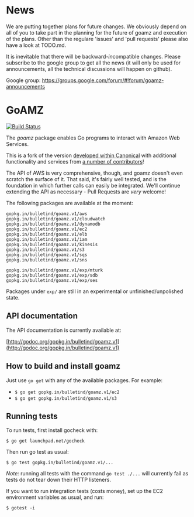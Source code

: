 # News
We are putting together plans for future changes. We obviously depend on all of you to take part in the planning for the future of goamz and execution of the plans. Other than the regulare 'issues' and 'pull requests' please also have a look at TODO.md.     

It is inevitable that there will be backward-*in*compatible changes. Please subscribe to the google group to get all the news (it will only be used for announcements, all the technical discussions will happen on github). 

Google group: https://groups.google.com/forum/#!forum/goamz-announcements 



# GoAMZ

[![Build Status](https://travis-ci.org/AdRoll/goamz.png?branch=master)](https://travis-ci.org/AdRoll/goamz)

The _goamz_ package enables Go programs to interact with Amazon Web Services.

This is a fork of the version [developed within Canonical](https://wiki.ubuntu.com/goamz) with additional functionality and services from [a number of contributors](https://gopkg.in/bulletind/goamz.v1/contributors)!

The API of AWS is very comprehensive, though, and goamz doesn't even scratch the surface of it. That said, it's fairly well tested, and is the foundation in which further calls can easily be integrated. We'll continue extending the API as necessary - Pull Requests are _very_ welcome!

The following packages are available at the moment:

```
gopkg.in/bulletind/goamz.v1/aws
gopkg.in/bulletind/goamz.v1/cloudwatch
gopkg.in/bulletind/goamz.v1/dynamodb
gopkg.in/bulletind/goamz.v1/ec2
gopkg.in/bulletind/goamz.v1/elb
gopkg.in/bulletind/goamz.v1/iam
gopkg.in/bulletind/goamz.v1/kinesis
gopkg.in/bulletind/goamz.v1/s3
gopkg.in/bulletind/goamz.v1/sqs
gopkg.in/bulletind/goamz.v1/sns

gopkg.in/bulletind/goamz.v1/exp/mturk
gopkg.in/bulletind/goamz.v1/exp/sdb
gopkg.in/bulletind/goamz.v1/exp/ses
```

Packages under `exp/` are still in an experimental or unfinished/unpolished state.

## API documentation

The API documentation is currently available at:

[http://godoc.org/gopkg.in/bulletind/goamz.v1](http://godoc.org/gopkg.in/bulletind/goamz.v1)

## How to build and install goamz

Just use `go get` with any of the available packages. For example:

* `$ go get gopkg.in/bulletind/goamz.v1/ec2`
* `$ go get gopkg.in/bulletind/goamz.v1/s3`

## Running tests

To run tests, first install gocheck with:

`$ go get launchpad.net/gocheck`

Then run go test as usual:

`$ go test gopkg.in/bulletind/goamz.v1/...`

_Note:_ running all tests with the command `go test ./...` will currently fail as tests do not tear down their HTTP listeners.

If you want to run integration tests (costs money), set up the EC2 environment variables as usual, and run:

`$ gotest -i`
